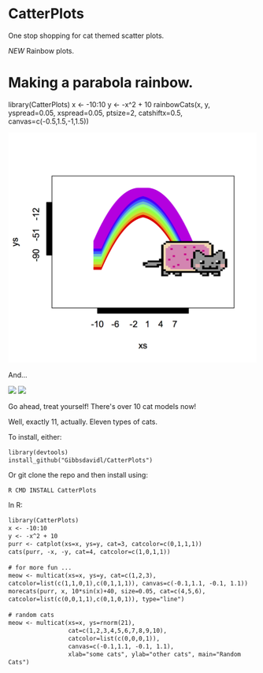 # CatterPlots
One stop shopping for cat themed scatter plots.

*NEW*
Rainbow plots.

# Making a parabola rainbow.

library(CatterPlots)
x <- -10:10
y <- -x^2 + 10
rainbowCats(x, y, yspread=0.05, xspread=0.05, ptsize=2, catshiftx=0.5, canvas=c(-0.5,1.5,-1,1.5))

<img src="https://github.com/Gibbsdavidl/CatterPlot/blob/master/examples/nyan_cat_plot.png" width="600">

And...

<img src="https://github.com/Gibbsdavidl/CatterPlot/blob/master/examples/catplot_ex_6.png" width="600">
<img src="https://github.com/Gibbsdavidl/CatterPlot/blob/master/examples/random_cats.png" width="600">

Go ahead, treat yourself! There's over 10 cat models now!

Well, exactly 11, actually. Eleven types of cats.

To install, either:
```
library(devtools)
install_github("Gibbsdavidl/CatterPlots")
```
Or git clone the repo and then install using:
```
R CMD INSTALL CatterPlots
```

In R:

```
library(CatterPlots)
x <- -10:10
y <- -x^2 + 10
purr <- catplot(xs=x, ys=y, cat=3, catcolor=c(0,1,1,1))
cats(purr, -x, -y, cat=4, catcolor=c(1,0,1,1))

# for more fun ...
meow <- multicat(xs=x, ys=y, cat=c(1,2,3), catcolor=list(c(1,1,0,1),c(0,1,1,1)), canvas=c(-0.1,1.1, -0.1, 1.1))
morecats(purr, x, 10*sin(x)+40, size=0.05, cat=c(4,5,6), catcolor=list(c(0,0,1,1),c(0,1,0,1)), type="line")

# random cats
meow <- multicat(xs=x, ys=rnorm(21),
                 cat=c(1,2,3,4,5,6,7,8,9,10),
                 catcolor=list(c(0,0,0,1)),
                 canvas=c(-0.1,1.1, -0.1, 1.1),
                 xlab="some cats", ylab="other cats", main="Random Cats")

```
